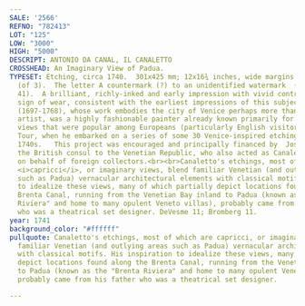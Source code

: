 ```yaml
---
SALE: '2566'
REFNO: "782413"
LOT: "125"
LOW: "3000"
HIGH: "5000"
DESCRIPT: ANTONIO DA CANAL, IL CANALETTO
CROSSHEAD: An Imaginary View of Padua.
TYPESET: Etching, circa 1740.  301x425 mm; 12x16¾ inches, wide margins.  Second state
  (of 3).  The letter A countermark (?) to an unidentified watermark  (see Bromberg
  41).  A brilliant, richly-inked and early impression with vivid contrasts and no
  sign of wear, consistent with the earliest impressions of this subject.<br><br>Canaletto
  (1697-1768), whose work embodies the city of Venice perhaps more than any other
  artist, was a highly fashionable painter already known primarily for his topographical
  views that were popular among Europeans (particularly English visitors) on the Grand
  Tour, when he embarked on a series of some 30 Venice-inspired etchings in the early
  1740s.   This project was encouraged and principally financed by  Joseph Smith,
  the British consul to the Venetian Republic, who also acted as Canaletto's agent
  on behalf of foreign collectors.<br><br>Canaletto's etchings, most of which are
  <i>capricci</i>, or imaginary views, blend familiar Venetian (and outlying areas
  such as Padua) vernacular architectural elements with classical motifs.  His inspiration
  to idealize these views, many of which partially depict locations found along the
  Brenta Canal, running from the Venetian Bay inland to Padua (known as the "Brenta
  Riviera" and home to many opulent Veneto villas), probably came from his father
  who was a theatrical set designer. DeVesme 11; Bromberg 11.
year: 1741
background_color: "#ffffff"
pullquote: Canaletto's etchings, most of which are capricci, or imaginary views, blend
  familiar Venetian (and outlying areas such as Padua) vernacular architectural elements
  with classical motifs. His inspiration to idealize these views, many of which partially
  depict locations found along the Brenta Canal, running from the Venetian Bay inland
  to Padua (known as the "Brenta Riviera" and home to many opulent Veneto villas),
  probably came from his father who was a theatrical set designer.

---
```

